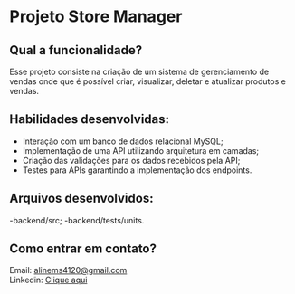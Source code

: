 # Projeto Store Manager 

## Qual a funcionalidade?
Esse projeto consiste na criação de um sistema de gerenciamento de vendas onde que é possível criar, visualizar, deletar e atualizar produtos e vendas.

## Habilidades desenvolvidas:
 - Interação com um banco de dados relacional MySQL;
 - Implementação de uma API utilizando arquitetura em camadas;
 - Criação das validações para os dados recebidos pela API;
 - Testes para APIs garantindo a implementação dos endpoints.

## Arquivos desenvolvidos:
 -backend/src;
 -backend/tests/units.

## Como entrar em contato?
Email: alinems4120@gmail.com <br>
Linkedin: <a href="https://www.linkedin.com/in/alinemourasantos-dev/" target="_blank">Clique aqui</a>
